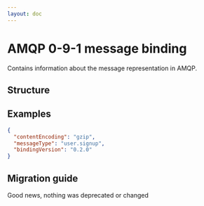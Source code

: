 ```yaml
---
layout: doc
---
```


<script setup lang="ts">
import {JsonViewer} from "vue3-json-viewer";
import "vue3-json-viewer/dist/index.css";

const schema = {
  "$schema": "http://json-schema.org/draft-07/schema#",
  "$id": "http://asyncapi.com/bindings/amqp/0.2.0/message.json",
  "title": "AMQP message bindings object",
  "description": "This object contains information about the message representation in AMQP.",
  "type": "object",
  "additionalProperties": false,
  "patternProperties": {
    "^x-[\\w\\d\\.\\x2d_]+$": {
      "$ref": "http://asyncapi.com/definitions/3.0.0/specificationExtension.json"
    }
  },
  "properties": {
    "contentEncoding": {
      "type": "string",
      "description": "A MIME encoding for the message content."
    },
    "messageType": {
      "type": "string",
      "description": "Application-specific message type."
    },
    "bindingVersion": {
      "type": "string",
      "enum": [
        "0.2.0"
      ],
      "description": "The version of this binding. If omitted, \"latest\" MUST be assumed."
    }
  },
  "examples": [
    {
      "contentEncoding": "gzip",
      "messageType": "user.signup",
      "bindingVersion": "0.2.0"
    }
  ]
};
</script>

# AMQP 0-9-1 message binding

Contains information about the message representation in AMQP.

## Structure

<JsonViewer :value="schema" copyable theme="dark"/>

## Examples

```json
{
  "contentEncoding": "gzip",
  "messageType": "user.signup",
  "bindingVersion": "0.2.0"
}
```

## Migration guide

Good news, nothing was deprecated or changed